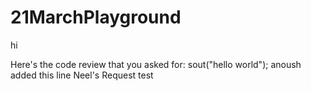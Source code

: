 # 21MarchPlayground
hi

Here's the code review that you asked for:
sout("hello world");
anoush added this line
Neel's Request test


